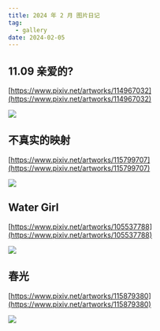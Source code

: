 ```yaml
---
title: 2024 年 2 月 图片日记
tag:
  - gallery
date: 2024-02-05
---
```


<Gallery>

## 11.09 亲爱的?

[https://www.pixiv.net/artworks/114967032](https://www.pixiv.net/artworks/114967032)

<img src='https://raw.githubusercontent.com/shellRaining/img/main/2402/p05.jpg'>

## 不真实的映射

[https://www.pixiv.net/artworks/115799707](https://www.pixiv.net/artworks/115799707)

<img src='https://raw.githubusercontent.com/shellRaining/img/main/2402/p08.jpg'>

## Water Girl

[https://www.pixiv.net/artworks/105537788](https://www.pixiv.net/artworks/105537788)

<img src='https://raw.githubusercontent.com/shellRaining/img/main/2402/p11.jpg'>

## 春光

[https://www.pixiv.net/artworks/115879380](https://www.pixiv.net/artworks/115879380)

<img src='https://raw.githubusercontent.com/shellRaining/img/main/2402/p12.jpg'>

</Gallery>
